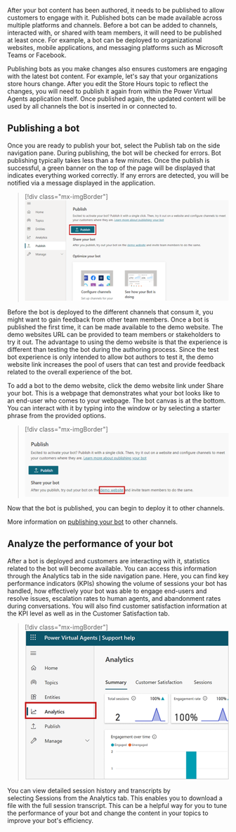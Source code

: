 After your bot content has been authored, it needs to be published to allow customers to engage with it. Published bots can be made available across multiple platforms and channels. Before a bot can be added to channels, interacted with, or shared with team members, it will need to be published at least once. For example, a bot can be deployed to organizational websites, mobile applications, and messaging platforms such as Microsoft Teams or Facebook.

Publishing bots as you make changes also ensures customers are engaging with the latest bot content. For example, let's say that your organizations store hours change. After you edit the Store Hours topic to reflect the changes, you will need to publish it again from within the Power Virtual Agents application itself. Once published again, the updated content will be used by all channels the bot is inserted in or connected to.

## Publishing a bot

Once you are ready to publish your bot, select the Publish tab on the side navigation pane. During publishing, the bot will be checked for errors. Bot publishing typically takes less than a few minutes. Once the publish is successful, a green banner on the top of the page will be displayed that indicates everything worked correctly. If any errors are detected, you will be notified via a message displayed in the application.

> [!div class="mx-imgBorder"]
> [![publish a bot](../media/pva-6-1-ssm.png)](../media/pva-6-1-ssm.png#lightbox)

Before the bot is deployed to the different channels that consum it, you might want to gain feedback from other team members. Once a bot is published the first time, it can be made available to the demo website. The demo websites URL can be provided to team members or stakeholders to try it out. The advantage to using the demo website is that the experience is different than testing the bot during the authoring process. Since the test bot experience is only intended to allow bot authors to test it, the demo website link increases the pool of users that can test and provide feedback related to the overall experience of the bot.

To add a bot to the demo website, click the demo website link under Share your bot. This is a webpage that demonstrates what your bot looks like to an end-user who comes to your webpage. The bot canvas is at the bottom. You can interact with it by typing into the window or by selecting a starter phrase from the provided options.

> [!div class="mx-imgBorder"]
> [![demo your bot](../media/pva-6-2-ssm.png)](../media/pva-6-2-ssm.png#lightbox)

Now that the bot is published, you can begin to deploy it to other channels.

More information on [publishing your bot](https://docs.microsoft.com/power-virtual-agents/publication-fundamentals-publish-channels/?azure-portal=true) to other channels. 

## Analyze the performance of your bot

After a bot is deployed and customers are interacting with it, statistics related to the bot will become available. You can access this information through the Analytics tab in the side navigation pane. Here, you can find key performance indicators (KPIs) showing the volume of sessions your bot has handled, how effectively your bot was able to engage end-users and resolve issues, escalation rates to human agents, and abandonment rates during conversations. You will also find customer satisfaction information at the KPI level as well as in the Customer Satisfaction tab.

> [!div class="mx-imgBorder"]
> [![analytics on bot performance](../media/pva-6-3-ssm.png)](../media/pva-6-3-ssm.png#lightbox)

You can view detailed session history and transcripts by selecting Sessions from the Analytics tab. This enables you to download a file with the full session transcript. This can be a helpful way for you to tune the performance of your bot and change the content in your topics to improve your bot's efficiency.
